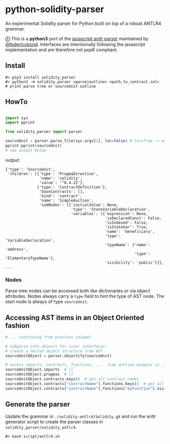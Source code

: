 # python-solidity-parser
An experimental Solidity parser for Python built on top of a robust ANTLR4 grammar.

**ⓘ** This is a **python3** port of the [javascript antlr parser](https://github.com/federicobond/solidity-parser-antlr) maintained by [@federicobond](https://github.com/federicobond/). Interfaces are intentionally following the javascript implementation and are therefore not pep8 compliant.



## Install

```
#> pip3 install solidity_parser
#> python3 -m solidity_parser <parse|outline> <path_to_contract.sol>   # print parse tree or sourceUnit outline
```

## HowTo

```python

import sys
import pprint

from solidity_parser import parser

sourceUnit = parser.parse_file(sys.argv[1], loc=False) # loc=True -> add location information to ast nodes
pprint.pprint(sourceUnit)  
# see output below

```

output:
````
{'type': 'SourceUnit',
 'children': [{'type': 'PragmaDirective',
               'name': 'solidity',
               'value': '^0.4.22'},
              {'type': 'ContractDefinition'},
               'baseContracts': [],
               'kind': 'contract',
               'name': 'SimpleAuction',
               'subNodes': [{'initialValue': None,
                             'type': 'StateVariableDeclaration',
                             'variables': [{'expression': None,
                                            'isDeclaredConst': False,
                                            'isIndexed': False,
                                            'isStateVar': True,
                                            'name': 'beneficiary',
                                            'type': 'VariableDeclaration',
                                            'typeName': {'name': 'address',
                                                         'type': 'ElementaryTypeName'},
                                            'visibility': 'public'}]},
...
````

### Nodes

Parse-tree nodes can be accessed both like dictionaries or via object attributes. Nodes always carry a `type` field to hint the type of AST node. The start node is always of type `sourceUnit`.

## Accessing AST items in an Object Oriented fashion

```python
# ... continuing from previous snippet

# subparse into objects for nicer interfaces:
# create a nested object structure from AST
sourceUnitObject = parser.objectify(sourceUnit)

# access imports, contracts, functions, ...  (see outline example in __main__.py)
sourceUnitObject.imports  # []
sourceUnitObject.pragmas  # []
sourceUnitObject.contracts.keys()  # get all contract names
sourceUnitObject.contracts["contractName"].functions.keys()  # get all functions in contract: "contractName"
sourceUnitObject.contracts["contractName"].functions["myFunction"].visibility  # get "myFunction"s visibility (or stateMutability)
```


## Generate the parser

Update the grammar in `./solidity-antlr4/Solidity.g4` and run the antlr generator script to create the parser classes in `solidity_parser/solidity_antlr4`.
```
#> bash script/antlr4.sh
```
